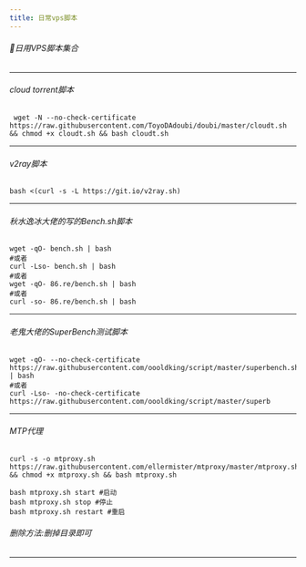 ```yaml
---
title: 日常vps脚本
---
```

###### 🍋日用VPS脚本集合
---
###### cloud torrent脚本
```
 wget -N --no-check-certificate https://raw.githubusercontent.com/ToyoDAdoubi/doubi/master/cloudt.sh && chmod +x cloudt.sh && bash cloudt.sh
```
---
###### v2ray脚本
```
bash <(curl -s -L https://git.io/v2ray.sh)
```
---
###### 秋水逸冰大佬的写的Bench.sh脚本
```
wget -qO- bench.sh | bash
#或者
curl -Lso- bench.sh | bash
#或者
wget -qO- 86.re/bench.sh | bash
#或者
curl -so- 86.re/bench.sh | bash
```
---
###### 老鬼大佬的SuperBench测试脚本
```
wget -qO- --no-check-certificate https://raw.githubusercontent.com/oooldking/script/master/superbench.sh | bash
#或者
curl -Lso- -no-check-certificate https://raw.githubusercontent.com/oooldking/script/master/superb
```
---
###### MTP代理
```
curl -s -o mtproxy.sh https://raw.githubusercontent.com/ellermister/mtproxy/master/mtproxy.sh && chmod +x mtproxy.sh && bash mtproxy.sh
```
```
bash mtproxy.sh start #启动
bash mtproxy.sh stop #停止
bash mtproxy.sh restart #重启
```
###### 删除方法:删掉目录即可
---